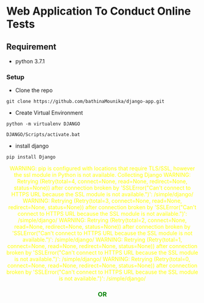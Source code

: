 # Web Application To Conduct Online Tests

## Requirement
<ul>
    <li>
        python 3.7.1
    </li>
</ul>

### Setup
<ul>
<li>Clone the repo</li>
</ul>

```
git clone https://github.com/bathinaMounika/django-app.git
```
<ul>
<li>Create Virtual Environment</li>
</ul>

```
python -m virtualenv DJANGO
```
```
DJANGO/Scripts/activate.bat    
```
<ul>
<li>install django</li>
</ul>

```
pip install Django
```
<p style="text-align: center; color: yellow" background:black>
WARNING: pip is configured with locations that require TLS/SSL, however the ssl module in Python is not available.
Collecting Django
WARNING: Retrying (Retry(total=4, connect=None, read=None, redirect=None, status=None)) after connection broken by 'SSLError("Can't connect to HTTPS URL because the SSL module is not available.")': /simple/django/
WARNING: Retrying (Retry(total=3, connect=None, read=None, redirect=None, status=None)) after connection broken by 'SSLError("Can't connect to HTTPS URL because the SSL module is not available.")': /simple/django/
WARNING: Retrying (Retry(total=2, connect=None, read=None, redirect=None, status=None)) after connection broken by 'SSLError("Can't connect to HTTPS URL because the SSL module is not available.")': /simple/django/
WARNING: Retrying (Retry(total=1, connect=None, read=None, redirect=None, status=None)) after connection broken by 'SSLError("Can't connect to HTTPS URL because the SSL module is not available.")': /simple/django/
WARNING: Retrying (Retry(total=0, connect=None, read=None, redirect=None, status=None)) after connection broken by 'SSLError("Can't connect to HTTPS URL because the SSL module is not available.")': /simple/django/
</p>
<h3 style="text-align: center; color: green">OR</h3>
